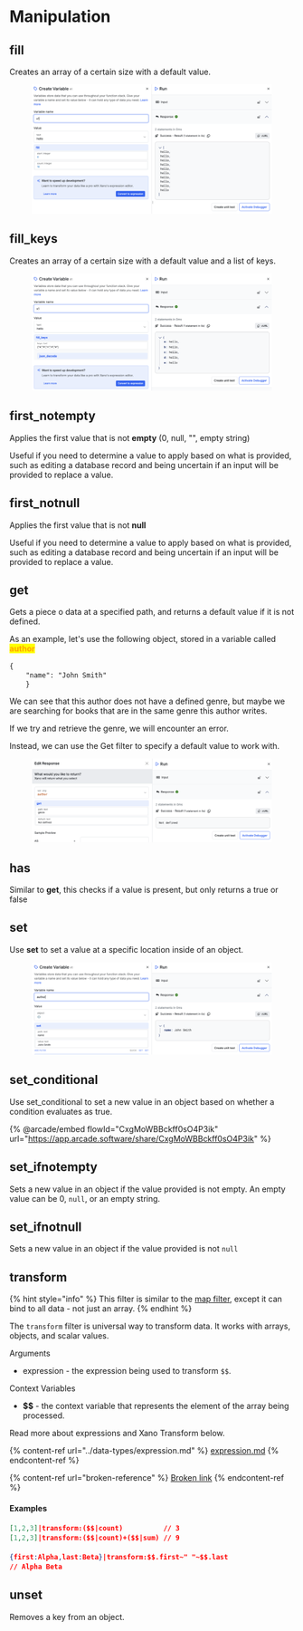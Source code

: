 # Manipulation

## fill

Creates an array of a certain size with a default value.

<figure><img src="../../.gitbook/assets/CleanShot 2025-01-14 at 08.55.41.png" alt=""><figcaption></figcaption></figure>

## fill\_keys

Creates an array of a certain size with a default value and a list of keys.

<figure><img src="../../.gitbook/assets/CleanShot 2025-01-14 at 08.57.09.png" alt=""><figcaption></figcaption></figure>

## first\_notempty

Applies the first value that is not **empty** (0, null, "", empty string)

Useful if you need to determine a value to apply based on what is provided, such as editing a database record and being uncertain if an input will be provided to replace a value.

## first\_notnull

Applies the first value that is not **null**

Useful if you need to determine a value to apply based on what is provided, such as editing a database record and being uncertain if an input will be provided to replace a value.

## get

Gets a piece o data at a specified path, and returns a default value if it is not defined.

As an example, let's use the following object, stored in a variable called <mark style="color:orange;">**author**</mark>

```
{
    "name": "John Smith"
    }
```

We can see that this author does not have a defined genre, but maybe we are searching for books that are in the same genre this author writes.

If we try and retrieve the genre, we will encounter an error.

Instead, we can use the Get filter to specify a default value to work with.

<figure><img src="../../.gitbook/assets/CleanShot 2025-01-14 at 09.05.36.png" alt=""><figcaption></figcaption></figure>

## has

Similar to **get**, this checks if a value is present, but only returns a true or false

## set

Use **set** to set a value at a specific location inside of an object.

<figure><img src="../../.gitbook/assets/CleanShot 2025-01-14 at 09.12.18.png" alt=""><figcaption></figcaption></figure>

## set\_conditional

Use set\_conditional to set a new value in an object based on whether a condition evaluates as true.

{% @arcade/embed flowId="CxgMoWBBckff0sO4P3ik" url="https://app.arcade.software/share/CxgMoWBBckff0sO4P3ik" %}

## set\_ifnotempty

Sets a new value in an object if the value provided is not empty. An empty value can be 0, `null`, or an empty string.

## set\_ifnotnull

Sets a new value in an object if the value provided is not `null`

## transform

{% hint style="info" %}
This filter is similar to the [map filter](transform.md#map), except it can bind to all data - not just an array.
{% endhint %}

The `transform` filter is universal way to transform data. It works with arrays, objects, and scalar values.

Arguments

* expression - the expression being used to transform `$$`.&#x20;

Context  Variables

* **\$$** - the context variable that represents the element of the array being processed.

Read more about expressions and Xano Transform below.

{% content-ref url="../data-types/expression.md" %}
[expression.md](../data-types/expression.md)
{% endcontent-ref %}

{% content-ref url="broken-reference" %}
[Broken link](broken-reference)
{% endcontent-ref %}



#### Examples

```json
[1,2,3]|transform:($$|count)          // 3
[1,2,3]|transform:($$|count)+($$|sum) // 9

{first:Alpha,last:Beta}|transform:$$.first~" "~$$.last
// Alpha Beta
```

## unset

Removes a key from an object.























